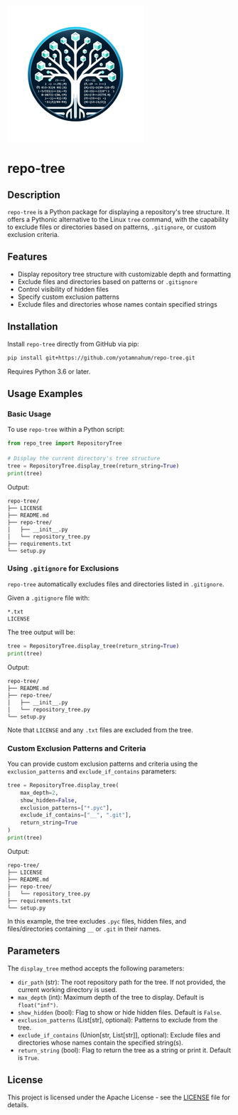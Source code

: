 ![repo-tree Logo](images/logo.png)
# repo-tree
## Description

`repo-tree` is a Python package for displaying a repository's tree structure. It offers a Pythonic alternative to the Linux `tree` command, with the capability to exclude files or directories based on patterns, `.gitignore`, or custom exclusion criteria.

## Features

- Display repository tree structure with customizable depth and formatting
- Exclude files and directories based on patterns or `.gitignore`
- Control visibility of hidden files
- Specify custom exclusion patterns
- Exclude files and directories whose names contain specified strings

## Installation

Install `repo-tree` directly from GitHub via pip:

```bash
pip install git+https://github.com/yotamnahum/repo-tree.git
```

Requires Python 3.6 or later.

## Usage Examples

### Basic Usage

To use `repo-tree` within a Python script:

```python
from repo_tree import RepositoryTree

# Display the current directory's tree structure
tree = RepositoryTree.display_tree(return_string=True)
print(tree)
```

Output:

```
repo-tree/
├── LICENSE
├── README.md
├── repo-tree/
│   ├── __init__.py
│   └── repository_tree.py
├── requirements.txt
└── setup.py
```

### Using `.gitignore` for Exclusions

`repo-tree` automatically excludes files and directories listed in `.gitignore`. 

Given a `.gitignore` file with:

```
*.txt
LICENSE
```

The tree output will be:

```python
tree = RepositoryTree.display_tree(return_string=True)
print(tree)
```

Output:

```
repo-tree/
├── README.md
├── repo-tree/
│   ├── __init__.py
│   └── repository_tree.py
└── setup.py
```

Note that `LICENSE` and any `.txt` files are excluded from the tree.

### Custom Exclusion Patterns and Criteria

You can provide custom exclusion patterns and criteria using the `exclusion_patterns` and `exclude_if_contains` parameters:

```python
tree = RepositoryTree.display_tree(
    max_depth=2, 
    show_hidden=False,
    exclusion_patterns=["*.pyc"],
    exclude_if_contains=["__", ".git"],
    return_string=True
)
print(tree)
```

Output:

```
repo-tree/
├── LICENSE
├── README.md
├── repo-tree/
│   └── repository_tree.py
├── requirements.txt
└── setup.py
```

In this example, the tree excludes `.pyc` files, hidden files, and files/directories containing `__` or `.git` in their names.

## Parameters

The `display_tree` method accepts the following parameters:

- `dir_path` (str): The root repository path for the tree. If not provided, the current working directory is used.
- `max_depth` (int): Maximum depth of the tree to display. Default is `float("inf")`.
- `show_hidden` (bool): Flag to show or hide hidden files. Default is `False`.
- `exclusion_patterns` (List[str], optional): Patterns to exclude from the tree.
- `exclude_if_contains` (Union[str, List[str]], optional): Exclude files and directories whose names contain the specified string(s).
- `return_string` (bool): Flag to return the tree as a string or print it. Default is `True`.

## License

This project is licensed under the Apache License - see the [LICENSE](LICENSE) file for details.

